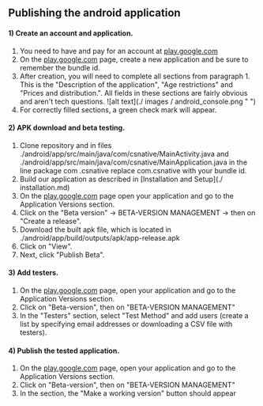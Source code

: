 ## Publishing the android application

#### 1) Create an account and application.
1. You need to have and pay for an account at [play.google.com](https://play.google.com/)
2. On the [play.google.com](https://play.google.com/apps/publish) page, create a new application and be sure to remember the bundle id.
3. After creation, you will need to complete all sections from paragraph 1. This is the "Description of the application", "Age restrictions" and "Prices and distribution.". All fields in these sections are fairly obvious and aren't tech questions.
![alt text](./ images / android_console.png " ")
4. For correctly filled sections, a green check mark will appear.


#### 2) APK download and beta testing.

1. Clone repository and in files ./android/app/src/main/java/com/csnative/MainActivity.java and ./android/app/src/main/java/com/csnative/MainApplication.java in the line package com .csnative replace com.csnative with your bundle id.
2. Build our application as described in [Installation and Setup](./ installation.md)
3. On the [play.google.com](https://play.google.com/apps/publish) page open your application and go to the Application Versions section.
4. Click on the "Beta version" → BETA-VERSION MANAGEMENT → then on "Create a release".
5. Download the built apk file, which is located in ./android/app/build/outputs/apk/app-release.apk
6. Click on "View".
7. Next, click "Publish Beta".


#### 3) Add testers.

1. On the [play.google.com](https://play.google.com/apps/publish) page, open your application and go to the Application Versions section.
2. Click on "Beta-version", then on "BETA-VERSION MANAGEMENT"
3. In the "Testers" section, select "Test Method" and add users (create a list by specifying email addresses or downloading a CSV file with testers).

#### 4) Publish the tested application.

1. On the [play.google.com](https://play.google.com/apps/publish) page, open your application and go to the Application Versions section.
2. Click on "Beta-version", then on "BETA-VERSION MANAGEMENT"
3. In the section, the "Make a working version" button should appear

